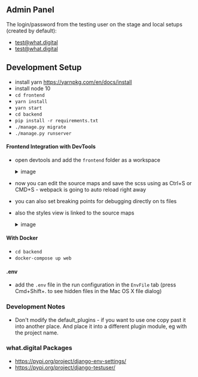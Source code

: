 Admin Panel
-------------------------------------------------------------------------------
The login/password from the testing user on the stage and local setups (created by default):
- test@what.digital
- test@what.digital

Development Setup
-------------------------------------------------------------------------------
- install yarn https://yarnpkg.com/en/docs/install
- install node 10
- `cd frontend`
- `yarn install`
- `yarn start`
- `cd backend`
- `pip install -r requirements.txt`
- `./manage.py migrate`
- `./manage.py runserver`

#### Frontend Integration with DevTools
- open devtools and add the `frontend` folder as a workspace
    <details>
    <summary>image</summary>
    
    ![](/docs/front-int-example.png)
    
    </details>
- now you can edit the source maps and save the scss using as Ctrl+S or CMD+S - webpack is going to auto reload right away
- you can also set breaking points for debugging directly on ts files
- also the styles view is linked to the source maps
    <details>
    <summary>image</summary>
    
    ![](/docs/front-linked-styles.png)
    
    </details>

#### With Docker
- `cd backend`
- `docker-compose up web`

#### .env
- add the `.env` file in the run configuration in the `EnvFile` tab (press Cmd+Shift+. to see hidden files in the Mac OS X file dialog)


### Development Notes
- Don't modify the default_plugins - if you want to use one copy past it into another place. And place it into a different plugin module, eg with the project name.


### what.digital Packages
- https://pypi.org/project/django-env-settings/
- https://pypi.org/project/django-testuser/
